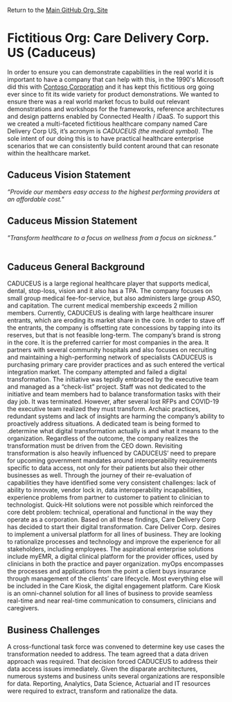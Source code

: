 ﻿Return to the <a href="https://github.com/Project-Herophilus" target="_blank">Main GitHub Org. Site</a>

# Fictitious Org: Care Delivery Corp. US (Caduceus)
In order to ensure you can demonstrate capabilities in the real world it is important to have a company 
that can help with this, in the 1990's Microsoft did this with 
<a href="https://docs.microsoft.com/en-us/microsoft-365/enterprise/contoso-overview?view=o365-worldwide" target="_blank"> Contoso Corporation</a> 
and it has kept this fictitious org going ever since to fit its wide variety for product demonstrations. We wanted to 
ensure there was a real world market focus to build out relevant demonstrations and workshops for the frameworks, 
reference architectures and design patterns enabled by Connected Health / iDaaS. To support this we created a 
multi-faceted fictitious healthcare company named Care Delivery Corp US, it’s acronym is 
<i>CADUCEUS (the medical symbol)</i>. The sole intent of our doing this is to have practical healthcare enterprise 
scenarios that we can consistently build content around that can resonate within the healthcare market.

## Caduceus Vision Statement
<i> “Provide our members easy access to the highest performing providers at an affordable cost."</i>

## Caduceus Mission Statement
<i> "Transform healthcare to a focus on wellness from a focus on sickness.”</i>
<br/><br/>

## Caduceus General Background
CADUCEUS is a large regional healthcare player that supports medical, dental, stop-loss, vision and it also has a TPA.
The company focuses on small group medical
fee-for-service, but also administers large group ASO, and capitation. The current medical membership exceeds 2 
million members. Currently, CADUCEUS is dealing with large healthcare insurer entrants, which are eroding its market 
share in the core. In order to stave off the entrants, the company is offsetting rate concessions by tapping into its 
reserves, but that is not feasible long-term. The company’s brand is strong in the core. It is the preferred carrier for most
companies in the area. It partners with several community hospitals and also focuses on recruiting and maintaining 
a high-performing network of specialists CADUCEUS is purchasing primary care provider practices and as such entered 
the vertical integration market. The company attempted and failed a digital transformation. The initiative was 
tepidly embraced by the executive team and managed as a “check-list” project. Staff was not dedicated to the initiative 
and team members had to balance transformation tasks with their day job. It was terminated. However, after several lost 
RFPs and COVID-19 the executive team realized they must transform. Archaic practices, redundant systems and lack of 
insights are harming the company’s ability to proactively address situations. A dedicated team is being formed to 
.determine what digital transformation actually is and what it means to the organization. Regardless of the outcome, 
the company realizes the transformation must be driven from the CEO down. Revisiting transformation is also heavily 
influenced by CADUCEUS’ need to prepare for upcoming government mandates around interoperability requirements 
specific to data access, not only for their patients but also their other businesses as well. Through the journey of 
their re-evaluation of capabilities they have identified some very consistent challenges: lack of ability to innovate, 
vendor lock in, data interoperability incapabilities, experience problems from partner to customer to patient to clinician 
to technologist. Quick-Hit solutions were not possible which reinforced the core debt problem: technical, operational and 
functional in the way they operate as a corporation. Based on all these findings, Care Delivery Corp has decided to start 
their digital transformation. Care Deliver Corp. desires to implement a universal platform for all lines of business. 
They are looking to rationalize processes and technology and improve the experience for all stakeholders, including 
employees. The aspirational enterprise solutions include myEMR, a digital clinical platform for the provider offices, 
used by clinicians in both the practice and payer organization. myOps encompasses the processes and applications from 
the point a client buys insurance through management of the clients’ care lifecycle. Most everything else will be 
included in the Care Kiosk, the digital engagement platform. Care Kiosk is an omni-channel solution for all lines of 
business to provide seamless real-time and near real-time communication to
consumers, clinicians and caregivers.

## Business Challenges
A cross-functional task force was convened to determine key use cases the transformation needed to address. 
The team agreed that a data driven approach was required. That decision forced CADUCEUS to address their data access 
issues immediately. Given the disparate architectures, numerous systems and business units several organizations are 
responsible for data. Reporting, Analytics, Data Science, Actuarial and IT resources were required to extract, 
transform and rationalize the data.
